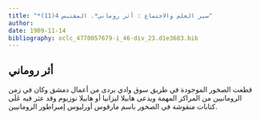 ```yaml
---
title: "*سير العلم والاجتماع : أثر روماني*. المقتبس 4(11)"
author: 
date: 1909-11-14
bibliography: oclc_4770057679-i_46-div_23.d1e3683.bib
---
```




##  أثر روماني 


 قطعت الصخور الموجودة في طريق سوق وادي بردى من أعمال دمشق وكان في زمن الرومانيين من المراكز المهمة ويدعى هابيلا ليزانيا أو هابيلا نوزيوم وقد عثر فيه عَلَى كتابات منقوشة في الصخور باسم مارقوس أورليوس إمبراطور الرومانيين. 
